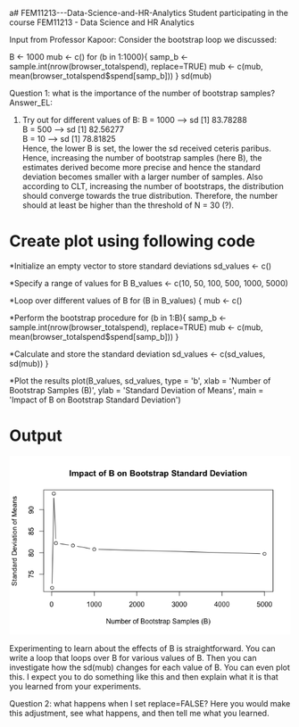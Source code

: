 a# FEM11213---Data-Science-and-HR-Analytics
Student participating in the course FEM11213 - Data Science and HR Analytics

Input from Professor Kapoor: 
Consider the bootstrap loop we discussed: 

  B <- 1000
  mub <- c()
  for (b in 1:1000){
    samp_b <- sample.int(nrow(browser_totalspend), replace=TRUE)
    mub <- c(mub, mean(browser_totalspend$spend[samp_b]))
  }
  sd(mub)

Question 1: what is the importance of the number of bootstrap samples? 
Answer_EL:
1. Try out for different values of B:
B = 1000 --> sd [1] 83.78288  
B = 500 --> sd [1] 82.56277  
B = 10 --> sd [1] 78.81825  
Hence, the lower B is set, the lower the sd received ceteris paribus. Hence, increasing the number of bootstrap samples (here B), the estimates derived become more precise and hence the standard deviation becomes smaller with a larger number of samples.
Also according to CLT, increasing the number of bootstraps, the distribution should converge towards the true distribution. Therefore, the number should at least be higher than the threshold of N = 30 (?).

# Create plot using following code

*Initialize an empty vector to store standard deviations
sd_values <- c()

*Specify a range of values for B
B_values <- c(10, 50, 100, 500, 1000, 5000)

*Loop over different values of B
for (B in B_values) {
  mub <- c()
  
*Perform the bootstrap procedure
  for (b in 1:B){
    samp_b <- sample.int(nrow(browser_totalspend), replace=TRUE)
    mub <- c(mub, mean(browser_totalspend$spend[samp_b]))
  }
  
*Calculate and store the standard deviation
  sd_values <- c(sd_values, sd(mub))
}

*Plot the results
plot(B_values, sd_values, type = 'b', 
     xlab = 'Number of Bootstrap Samples (B)', 
     ylab = 'Standard Deviation of Means',
     main = 'Impact of B on Bootstrap Standard Deviation')

# Output

![Local Image](Rplot.png)





Experimenting to learn about the effects of B is straightforward. You can write a loop that loops over B for various  values of B. Then you can investigate how the sd(mub) changes for each value of B. You can even plot this. I expect you to do something like this and then explain what it is that you learned from your experiments. 

Question 2: what happens when I set replace=FALSE? 
Here you would make this adjustment, see what happens, and then tell me what you learned. 


